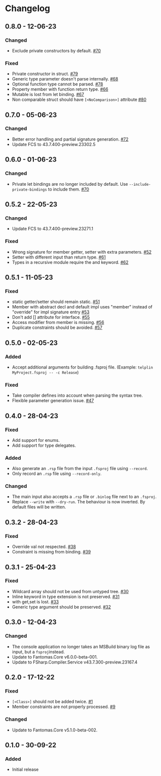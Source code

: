 # Changelog

## 0.8.0 - 12-06-23

### Changed
* Exclude private constructors by default. [#70](https://github.com/nojaf/telplin/issues/70)

### Fixed
* Private constructor in struct. [#79](https://github.com/nojaf/telplin/issues/79)
* Generic type parameter doesn't parse internally. [#68](https://github.com/nojaf/telplin/issues/68)
* Optional function type cannot be parsed. [#78](https://github.com/nojaf/telplin/issues/78)
* Property member with function return type. [#66](https://github.com/nojaf/telplin/issues/66)
* Mutable is lost from let binding. [#67](https://github.com/nojaf/telplin/issues/67)
* Non comparable struct should have `[<NoComparison>]` attribute [#80](https://github.com/nojaf/telplin/issues/80)

## 0.7.0 - 05-06-23

### Changed
* Better error handling and partial signature generation. [#72](https://github.com/nojaf/telplin/issues/72)
* Update FCS to 43.7.400-preview.23302.5

## 0.6.0 - 01-06-23

### Changed
* Private let bindings are no longer included by default. Use `--include-private-bindings` to include them. [#70](https://github.com/nojaf/telplin/issues/70)

## 0.5.2 - 22-05-23

### Changed
* Update FCS to 43.7.400-preview.23271.1

### Fixed
* Wrong signature for member getter, setter with extra parameters. [#52](https://github.com/nojaf/telplin/issues/52)
* Setter with different input than return type. [#61](https://github.com/nojaf/telplin/issues/61)
* Types in a recursive module require the and keyword. [#62](https://github.com/nojaf/telplin/issues/62)

## 0.5.1 - 11-05-23

### Fixed
* static getter/setter should remain static. [#51](https://github.com/nojaf/telplin/issues/51)
* Member with abstract decl and default impl uses "member" instead of "override" for impl signature entry [#53](https://github.com/nojaf/telplin/issues/53)
* Don't add [<Class>] attribute for interface. [#55](https://github.com/nojaf/telplin/issues/55)
* Access modifier from member is missing. [#56](https://github.com/nojaf/telplin/issues/56)
* Duplicate constraints should be avoided. [#57](https://github.com/nojaf/telplin/issues/57)

## 0.5.0 - 02-05-23

### Added
* Accept additional arguments for building .fsproj file. (Example: `telplin MyProject.fsproj -- -c Release`)

### Fixed
* Take compiler defines into account when parsing the syntax tree.
* Flexible parameter generation issue. [#47](https://github.com/nojaf/telplin/issues/47)

## 0.4.0 - 28-04-23

### Fixed
* Add support for enums.
* Add support for type delegates.

### Added
* Also generate an `.rsp` file from the input `.fsproj` file using `--record`.
* Only record an `.rsp` file using `--record-only`.

### Changed
* The main input also accepts a `.rsp` file or `.binlog` file next to an `.fsproj`.
* Replace `--write` with `--dry-run`. The behaviour is now inverted. By default files will be written.

## 0.3.2 - 28-04-23

### Fixed
* Override val not respected. [#38](https://github.com/nojaf/telplin/issues/38)
* Constraint is missing from binding. [#39](https://github.com/nojaf/telplin/issues/39)

## 0.3.1 - 25-04-23

### Fixed
* Wildcard array should not be used from untyped tree. [#30](https://github.com/nojaf/telplin/issues/30)
* Inline keyword in type extension is not preserved. [#31](https://github.com/nojaf/telplin/issues/31)
* with get,set is lost. [#33](https://github.com/nojaf/telplin/issues/33)
* Generic type argument should be preserved. [#32](https://github.com/nojaf/telplin/issues/32)

## 0.3.0 - 12-04-23

### Changed
* The console application no longer takes an MSBuild binary log file as input, but a `fsproj`instead.
* Update to Fantomas.Core v6.0.0-beta-001.
* Update to FSharp.Compiler.Service v43.7.300-preview.23167.4

## 0.2.0 - 17-12-22

### Fixed
* `[<Class>]` should not be added twice. [#1](https://github.com/nojaf/telplin/issues/1)
* Member constraints are not properly processed. [#9](https://github.com/nojaf/telplin/issues/9)

### Changed
* Update to Fantomas.Core v5.1.0-beta-002.

## 0.1.0 - 30-09-22

### Added

* Initial release
